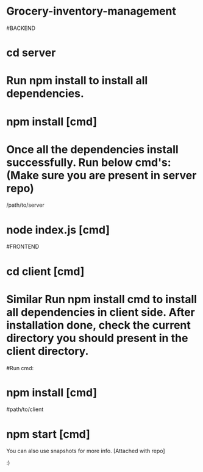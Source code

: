 # Grocery-inventory-management

#BACKEND

# cd server

# Run npm install to install all dependencies.

# npm install [cmd]

# Once all the dependencies install  successfully. Run below cmd's: (Make sure you are present in server repo)

/path/to/server

# node index.js [cmd]

#FRONTEND

# cd client [cmd]

# Similar Run npm install cmd to install all dependencies in client side. After installation done, check the current directory you should present in the client directory.

#Run cmd:

# npm install [cmd]

#path/to/client 

# npm start [cmd]

You can also use snapshots for more info. [Attached with repo]

:)












